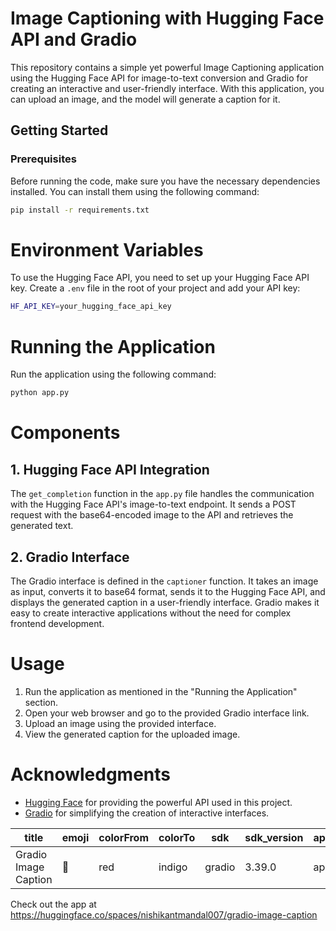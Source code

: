 # Image Captioning with Hugging Face API and Gradio

This repository contains a simple yet powerful Image Captioning application using the Hugging Face API for image-to-text conversion and Gradio for creating an interactive and user-friendly interface. With this application, you can upload an image, and the model will generate a caption for it.

## Getting Started

### Prerequisites

Before running the code, make sure you have the necessary dependencies installed. You can install them using the following command:

```bash
pip install -r requirements.txt
```
# Environment Variables

To use the Hugging Face API, you need to set up your Hugging Face API key. Create a `.env` file in the root of your project and add your API key:

```bash
HF_API_KEY=your_hugging_face_api_key
  ```
# Running the Application

Run the application using the following command:

```bash
python app.py
```
# Components

## 1. Hugging Face API Integration

The `get_completion` function in the `app.py` file handles the communication with the Hugging Face API's image-to-text endpoint. It sends a POST request with the base64-encoded image to the API and retrieves the generated text.

## 2. Gradio Interface

The Gradio interface is defined in the `captioner` function. It takes an image as input, converts it to base64 format, sends it to the Hugging Face API, and displays the generated caption in a user-friendly interface. Gradio makes it easy to create interactive applications without the need for complex frontend development.

# Usage

1. Run the application as mentioned in the "Running the Application" section.
2. Open your web browser and go to the provided Gradio interface link.
3. Upload an image using the provided interface.
4. View the generated caption for the uploaded image.

# Acknowledgments

- [Hugging Face](https://huggingface.co/) for providing the powerful API used in this project.
- [Gradio](https://www.gradio.app/) for simplifying the creation of interactive interfaces.

| title | emoji | colorFrom | colorTo | sdk | sdk_version | app_file | pinned | license |
| --- | --- | --- | --- | --- | --- | --- | --- | --- |
| Gradio Image Caption | 🦀 | red | indigo | gradio | 3.39.0 | app.py | false | mit |


Check out the app at https://huggingface.co/spaces/nishikantmandal007/gradio-image-caption
